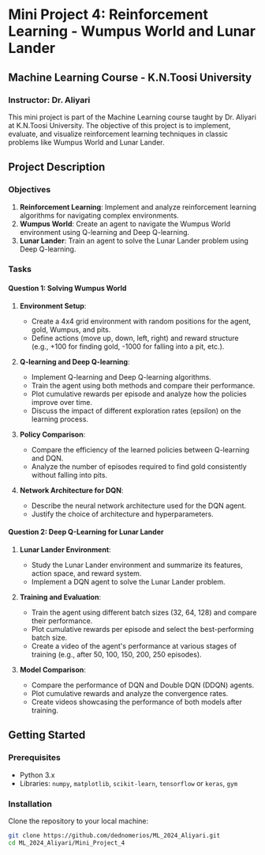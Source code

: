 # Mini Project 4: Reinforcement Learning - Wumpus World and Lunar Lander

## Machine Learning Course - K.N.Toosi University

### Instructor: Dr. Aliyari

This mini project is part of the Machine Learning course taught by Dr. Aliyari at K.N.Toosi University. The objective of this project is to implement, evaluate, and visualize reinforcement learning techniques in classic problems like Wumpus World and Lunar Lander.

## Project Description

### Objectives
1. **Reinforcement Learning**: Implement and analyze reinforcement learning algorithms for navigating complex environments.
2. **Wumpus World**: Create an agent to navigate the Wumpus World environment using Q-learning and Deep Q-learning.
3. **Lunar Lander**: Train an agent to solve the Lunar Lander problem using Deep Q-learning.

### Tasks

#### Question 1: Solving Wumpus World
1. **Environment Setup**:
    - Create a 4x4 grid environment with random positions for the agent, gold, Wumpus, and pits.
    - Define actions (move up, down, left, right) and reward structure (e.g., +100 for finding gold, -1000 for falling into a pit, etc.).

2. **Q-learning and Deep Q-learning**:
    - Implement Q-learning and Deep Q-learning algorithms.
    - Train the agent using both methods and compare their performance.
    - Plot cumulative rewards per episode and analyze how the policies improve over time.
    - Discuss the impact of different exploration rates (epsilon) on the learning process.

3. **Policy Comparison**:
    - Compare the efficiency of the learned policies between Q-learning and DQN.
    - Analyze the number of episodes required to find gold consistently without falling into pits.

4. **Network Architecture for DQN**:
    - Describe the neural network architecture used for the DQN agent.
    - Justify the choice of architecture and hyperparameters.

#### Question 2: Deep Q-Learning for Lunar Lander
1. **Lunar Lander Environment**:
    - Study the Lunar Lander environment and summarize its features, action space, and reward system.
    - Implement a DQN agent to solve the Lunar Lander problem.

2. **Training and Evaluation**:
    - Train the agent using different batch sizes (32, 64, 128) and compare their performance.
    - Plot cumulative rewards per episode and select the best-performing batch size.
    - Create a video of the agent's performance at various stages of training (e.g., after 50, 100, 150, 200, 250 episodes).

3. **Model Comparison**:
    - Compare the performance of DQN and Double DQN (DDQN) agents.
    - Plot cumulative rewards and analyze the convergence rates.
    - Create videos showcasing the performance of both models after training.

## Getting Started

### Prerequisites
- Python 3.x
- Libraries: `numpy`, `matplotlib`, `scikit-learn`, `tensorflow` or `keras`, `gym`

### Installation

Clone the repository to your local machine:
```bash
git clone https://github.com/dednomerios/ML_2024_Aliyari.git
cd ML_2024_Aliyari/Mini_Project_4


